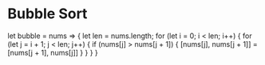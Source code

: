 # Bubble Sort

let bubble = nums => {
  let len = nums.length;
  for (let i = 0; i < len; i++) {
    for (let j = i + 1; j < len; j++) {
      if (nums[j] > nums[j + 1]) {
        [nums[j], nums[j + 1]] = [nums[j + 1], nums[j]]
      }
    }
  }
}
